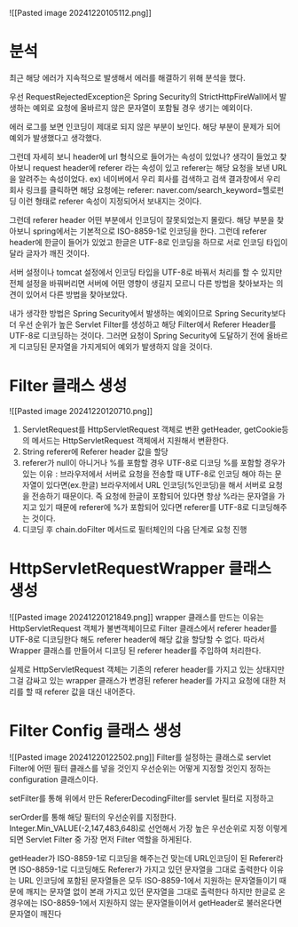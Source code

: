 ![[Pasted image 20241220105112.png]]

# 분석

최근 해당 에러가 지속적으로 발생해서 에러를 해결하기 위해 분석을 했다.

우선 RequestRejectedException은 Spring Security의 StrictHttpFireWall에서 발생하는
예외로 요청에 올바르지 않은 문자열이 포함될 경우 생기는 예외이다.

에러 로그를 보면 인코딩이 제대로 되지 않은 부분이 보인다.
해당 부분이 문제가 되어 예외가 발생했다고 생각했다.

그런데 자세히 보니 header에 url 형식으로 들어가는 속성이 있었나? 생각이 들었고
찾아보니 request header에 referer 라는 속성이 있고
referer는 해당 요청을 보낸 URL을 알려주는 속성이었다.
ex) 네이버에서 우리 회사를 검색하고 검색 결과창에서 우리 회사 링크를 클릭하면
해당 요청에는 referer: naver.com/search_keyword=헬로펀딩
이런 형태로 referer 속성이 지정되어서 보내지는 것이다.

그런데 referer header 어떤 부분에서 인코딩이 잘못되었는지 몰랐다.
해당 부분을 찾아보니 spring에서는 기본적으로 ISO-8859-1로 인코딩을 한다.
그런데 referer header에 한글이 들어가 있었고 한글은 UTF-8로 인코딩을 하므로
서로 인코딩 타입이 달라 글자가 깨진 것이다.

서버 설정이나 tomcat 설정에서 인코딩 타입을 UTF-8로 바꿔서 처리를 할 수 있지만
전체 설정을 바꿔버리면 서버에 어떤 영향이 생길지 모르니 다른 방법을 찾아보자는
의견이 있어서 다른 방법을 찾아보았다.

내가 생각한 방법은 Spring Security에서 발생하는 예외이므로
Spring Security보다 더 우선 순위가 높은 Servlet Filter를 생성하고
해당 Filter에서 Referer Header를 UTF-8로 디코딩하는 것이다.
그러면 요청이 Spring Security에 도달하기 전에 올바르게 디코딩된 문자열을 가지게되어
예외가 발생하지 않을 것이다.


# Filter 클래스 생성

![[Pasted image 20241220120710.png]]
1. ServletRequest를 HttpServletRequest 객체로 변환
	getHeader, getCookie등의 메서드는 HttpServletRequest 객체에서 지원해서 변환한다.
2. String referer에 Referer header 값을 할당
3. referer가 null이 아니거나 %를 포함할 경우 UTF-8로 디코딩
	 %를 포함할 경우가 있는 이유 : 브라우저에서 서버로 요청을 전송할 때 UTF-8로
	 인코딩 해야 하는 문자열이 있다면(ex.한글) 브라우저에서 URL 인코딩(%인코딩)을
	 해서 서버로 요청을 전송하기 때문이다.
	 즉 요청에 한글이 포함되어 있다면 항상 %라는 문자열을 가지고 있기 때문에
	 referer에 %가 포함되어 있다면 referer를 UTF-8로 디코딩해주는 것이다.
4. 디코딩 후 chain.doFilter 메서드로 필터체인의 다음 단계로 요청 진행


# HttpServletRequestWrapper 클래스 생성

![[Pasted image 20241220121849.png]]
wrapper 클래스를 만드는 이유는 HttpServletRequest 객체가 불변객체이므로
Filter 클래스에서 referer header를 UTF-8로 디코딩한다 해도 referer header에 해당 값을
할당할 수 없다.
따라서 Wrapper 클래스를 만들어서 디코딩 된 referer header를 주입하여 처리한다.

실제로 HttpServletRequest 객체는 기존의 referer header를 가지고 있는 상태지만
그걸 감싸고 있는 wrapper 클래스가 변경된 referer header를 가지고 요청에 대한 처리를 할 때 referer 값을 대신 내어준다.

# Filter Config 클래스 생성

![[Pasted image 20241220122502.png]]
Filter를 설정하는 클래스로 servlet Filter에 어떤 필터 클래스를 넣을 것인지
우선순위는 어떻게 지정할 것인지 정하는 configuration 클래스이다.

setFilter를 통해 위에서 만든 RefererDecodingFilter를 servlet 필터로 지정하고

serOrder를 통해 해당 필터의 우선순위를 지정한다.
Integer.Min_VALUE(-2,147,483,648)로 선언해서 가장 높은 우선순위로 지정
이렇게 되면 Servlet Filter 중 가장 먼저 Filter 역할을 하게된다.



getHeader가 ISO-8859-1로 디코딩을 해주는건 맞는데 URL인코딩이 된 Referer라면 ISO-8859-1로 디코딩해도 Referer가 가지고 있던 문자열을 그대로 출력한다 이유는 URL 인코딩에 포함된 문자열들은 모두 ISO-8859-1에서 지원하는 문자열들이기 때문에 깨지는 문자열 없이 본래 가지고 있던 문자열을 그대로 출력한다 하지만 한글로 온 경우에는 ISO-8859-1에서 지원하지 않는 문자열들이어서 getHeader로 불러온다면 문자열이 깨진다